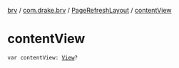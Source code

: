 [brv](../../index.md) / [com.drake.brv](../index.md) / [PageRefreshLayout](index.md) / [contentView](./content-view.md)

# contentView

`var contentView: `[`View`](https://developer.android.com/reference/android/view/View.html)`?`